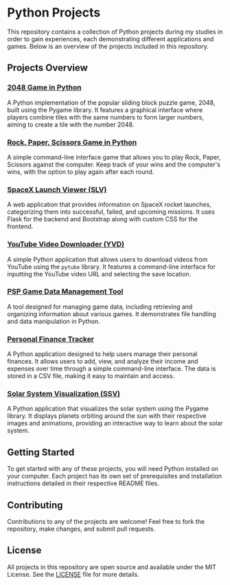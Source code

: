 # Python Projects

This repository contains a collection of Python projects during my studies in order to gain experiences, each demonstrating different applications and games. Below is an overview of the projects included in this repository.

## Projects Overview

### [2048 Game in Python](2048/README.md)

A Python implementation of the popular sliding block puzzle game, 2048, built using the Pygame library. It features a graphical interface where players combine tiles with the same numbers to form larger numbers, aiming to create a tile with the number 2048.

### [Rock, Paper, Scissors Game in Python](RPS/README.md)

A simple command-line interface game that allows you to play Rock, Paper, Scissors against the computer. Keep track of your wins and the computer's wins, with the option to play again after each round.

### [SpaceX Launch Viewer (SLV)](SLV/README.md)

A web application that provides information on SpaceX rocket launches, categorizing them into successful, failed, and upcoming missions. It uses Flask for the backend and Bootstrap along with custom CSS for the frontend.

### [YouTube Video Downloader (YVD)](YVD/README.md)

A simple Python application that allows users to download videos from YouTube using the `pytube` library. It features a command-line interface for inputting the YouTube video URL and selecting the save location.

### [PSP Game Data Management Tool](PSP/README.md)

A tool designed for managing game data, including retrieving and organizing information about various games. It demonstrates file handling and data manipulation in Python.

### [Personal Finance Tracker](PFT/README.md)

A Python application designed to help users manage their personal finances. It allows users to add, view, and analyze their income and expenses over time through a simple command-line interface. The data is stored in a CSV file, making it easy to maintain and access.

### [Solar System Visualization (SSV)](SSV/README.md)

A Python application that visualizes the solar system using the Pygame library. It displays planets orbiting around the sun with their respective images and animations, providing an interactive way to learn about the solar system.

## Getting Started

To get started with any of these projects, you will need Python installed on your computer. Each project has its own set of prerequisites and installation instructions detailed in their respective README files.

## Contributing

Contributions to any of the projects are welcome! Feel free to fork the repository, make changes, and submit pull requests.

## License

All projects in this repository are open source and available under the MIT License. See the [LICENSE](LICENSE) file for more details.
